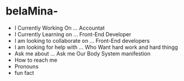 # belaMina-
- I Currently Working On ... Accountat
- I Currently Learning on ... Front-End Developer
- I am looking to collaborate on ... Front-End developers
- I am looking for help with ... Who Want hard work and hard thingg
- Ask me about ... Ask me Our Body System manifestion  
- How to reach me
- Pronouns 
- fun fact
